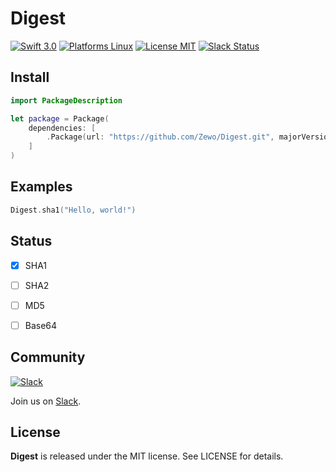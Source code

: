 Digest
========

[![Swift 3.0](https://img.shields.io/badge/Swift-3.0-orange.svg?style=flat)](https://developer.apple.com/swift/)
[![Platforms Linux](https://img.shields.io/badge/Platforms-Linux-lightgray.svg?style=flat)](https://developer.apple.com/swift/)
[![License MIT](https://img.shields.io/badge/License-MIT-blue.svg?style=flat)](https://tldrlegal.com/license/mit-license)
[![Slack Status](https://zewo-slackin.herokuapp.com/badge.svg)](http://slack.zewo.io)

## Install

```swift
import PackageDescription

let package = Package(
	dependencies: [
		.Package(url: "https://github.com/Zewo/Digest.git", majorVersion: 0, minor: 0)
	]
)

```

## Examples

```swift
Digest.sha1("Hello, world!")

```


## Status

- [x] SHA1
- [ ] SHA2
- [ ] MD5
- [ ] Base64


## Community

[![Slack](http://s13.postimg.org/ybwy92ktf/Slack.png)](http://slack.zewo.io)

Join us on [Slack](http://slack.zewo.io).

License
-------

**Digest** is released under the MIT license. See LICENSE for details.
